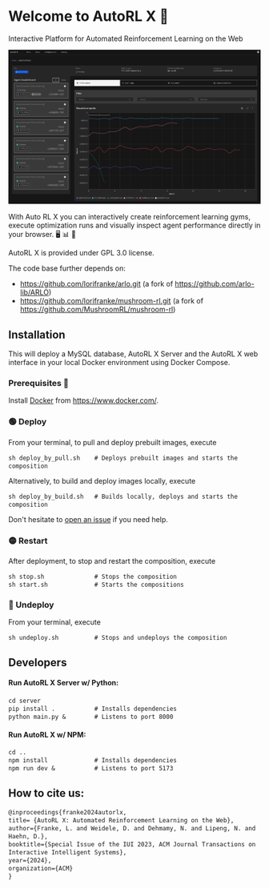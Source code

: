 # Welcome to AutoRL X 👋

Interactive Platform for Automated Reinforcement Learning on the Web

![](autorlx.png)

With Auto RL X you can interactively create reinforcement learning gyms, execute optimization runs and visually inspect agent performance directly in your browser. 🖥 📊 🤖 

AutoRL X is provided under GPL 3.0 license.

The code base further depends on:

- https://github.com/lorifranke/arlo.git (a fork of https://github.com/arlo-lib/ARLO)
- https://github.com/lorifranke/mushroom-rl.git (a fork of https://github.com/MushroomRL/mushroom-rl)

## Installation
This will deploy a MySQL database, AutoRL X Server and the AutoRL X web interface in your local Docker environment using Docker Compose.

### Prerequisites 🐳

Install [Docker](https://www.docker.com/) from https://www.docker.com/. 

### 🟢 Deploy
From your terminal, to pull and deploy prebuilt images, execute
```shell
sh deploy_by_pull.sh    # Deploys prebuilt images and starts the composition
```
Alternatively, to build and deploy images locally, execute
```shell
sh deploy_by_build.sh   # Builds locally, deploys and starts the composition
```
Don't hesitate to [open an issue](https://github.com/lorifranke/autorlx/issues/new) if you need help.

### 🟡 Restart
After deployment, to stop and restart the composition, execute 
```shell
sh stop.sh              # Stops the composition
sh start.sh             # Starts the compositions
```

### 🔴 Undeploy
From your terminal, execute
```shell
sh undeploy.sh          # Stops and undeploys the composition
```


## Developers

#### Run AutoRL X Server w/ Python:

```shell
cd server
pip install .           # Installs dependencies
python main.py &        # Listens to port 8000
```

#### Run AutoRL X w/ NPM:

```shell
cd ..
npm install             # Installs dependencies
npm run dev &           # Listens to port 5173
```

## How to cite us:
```
@inproceedings{franke2024autorlx,
title= {AutoRL X: Automated Reinforcement Learning on the Web},
author={Franke, L. and Weidele, D. and Dehmamy, N. and Lipeng, N. and Haehn, D.},
booktitle={Special Issue of the IUI 2023, ACM Journal Transactions on Interactive Intelligent Systems},
year={2024},
organization={ACM}
}
```
